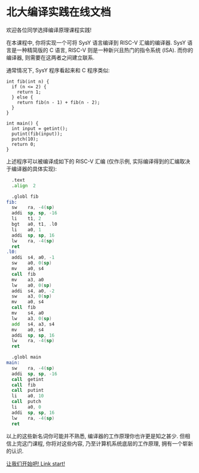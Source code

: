 # 北大编译实践在线文档

欢迎各位同学选择编译原理课程实践!

在本课程中, 你将实现一个可将 SysY 语言编译到 RISC-V 汇编的编译器. SysY 语言是一种精简版的 C 语言, RISC-V 则是一种新兴且热门的指令系统 (ISA). 而你的编译器, 则需要在这两者之间建立联系.

通常情况下, SysY 程序看起来和 C 程序类似:

```clike
int fib(int n) {
  if (n <= 2) {
    return 1;
  } else {
    return fib(n - 1) + fib(n - 2);
  }
}

int main() {
  int input = getint();
  putint(fib(input));
  putch(10);
  return 0;
}
```

上述程序可以被编译成如下的 RISC-V 汇编 (仅作示例, 实际编译得到的汇编取决于编译器的具体实现):

```asm
  .text
  .align  2

  .globl fib
fib:
  sw    ra, -4(sp)
  addi  sp, sp, -16
  li    t1, 2
  bgt   a0, t1, .l0
  li    a0, 1
  addi  sp, sp, 16
  lw    ra, -4(sp)
  ret
.l0:
  addi  s4, a0, -1
  sw    a0, 0(sp)
  mv    a0, s4
  call  fib
  mv    a3, a0
  lw    a0, 0(sp)
  addi  s4, a0, -2
  sw    a3, 0(sp)
  mv    a0, s4
  call  fib
  mv    s4, a0
  lw    a3, 0(sp)
  add   s4, a3, s4
  mv    a0, s4
  addi  sp, sp, 16
  lw    ra, -4(sp)
  ret

  .globl main
main:
  sw    ra, -4(sp)
  addi  sp, sp, -16
  call  getint
  call  fib
  call  putint
  li    a0, 10
  call  putch
  li    a0, 0
  addi  sp, sp, 16
  lw    ra, -4(sp)
  ret
```

以上的这些新名词你可能并不熟悉, 编译器的工作原理你也许更是知之甚少. 但相信上完这门课程, 你将对这些内容, 乃至计算机系统底层的工作原理, 拥有一个崭新的认识.

[让我们开始吧! Link start!](/preface/)

